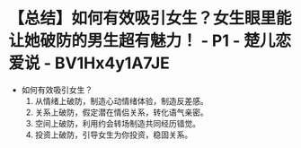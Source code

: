 # 【总结】如何有效吸引女生？女生眼里能让她破防的男生超有魅力！ - P1 - 楚儿恋爱说 - BV1Hx4y1A7JE

-   如何有效吸引女生？
    1.  从情绪上破防，制造心动情绪体验，制造反差感。
    2.  关系上破防，假定潜在情侣关系，转化语气亲密。
    3.  空间上破防，利用约会转场制造共同经历错觉。
    4.  投资上破防，引导女生为你投资，稳固关系。